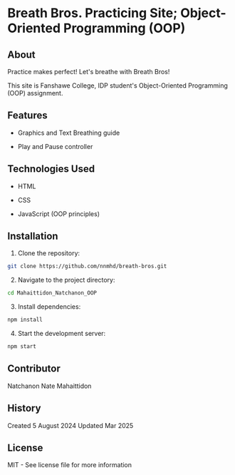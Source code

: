 # Breath Bros. Practicing Site; Object-Oriented Programming (OOP)

## About

Practice makes perfect! Let's breathe with Breath Bros!

This site is Fanshawe College, IDP student's Object-Oriented Programming (OOP) assignment.

## Features

- Graphics and Text Breathing guide

- Play and Pause controller

## Technologies Used

- HTML

- CSS

- JavaScript (OOP principles)

## Installation

1. Clone the repository:

```bash
git clone https://github.com/nnmhd/breath-bros.git
```

2. Navigate to the project directory:

```bash
cd Mahaittidon_Natchanon_OOP
```

3. Install dependencies:

```bash
npm install
```

4. Start the development server:

```bash
npm start
```

## Contributor

Natchanon Nate Mahaittidon

## History

Created 5 August 2024
Updated Mar 2025

## License

MIT - See license file for more information
